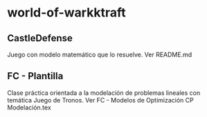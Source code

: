 # world-of-warkktraft

## CastleDefense

Juego con modelo matemático que lo resuelve. Ver README.md 

## FC - Plantilla

Clase práctica orientada a la modelación de problemas lineales con temática Juego de Tronos. Ver FC - Modelos de Optimización CP Modelación.tex
